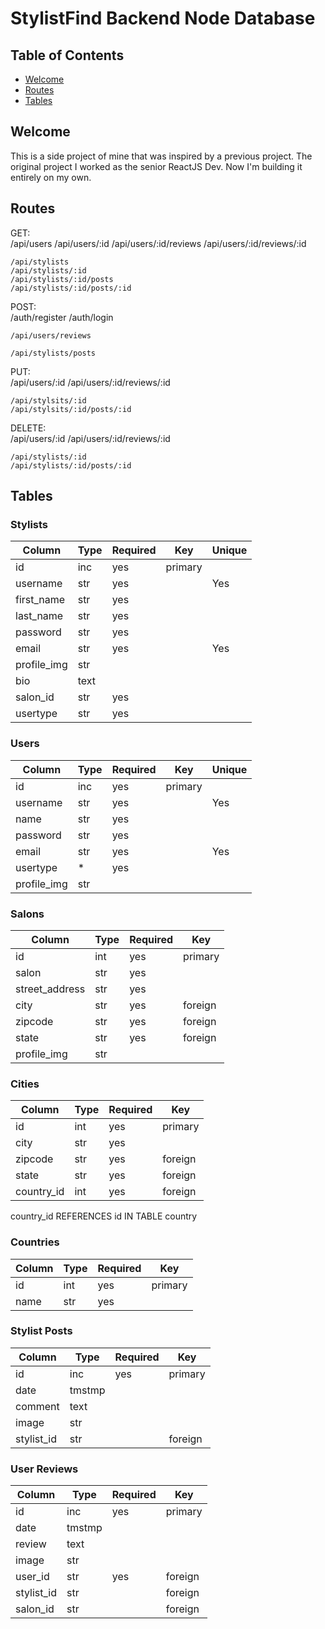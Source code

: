 # StylistFind Backend Node Database



## Table of Contents

- [Welcome](#welcome)
- [Routes](#routes)
- [Tables](#tables)


## Welcome
This is a side project of mine that was inspired by a previous project. The original project I worked as the senior ReactJS Dev. Now I'm building it entirely on my own.


## Routes

GET: <br>
    /api/users 
    /api/users/:id
    /api/users/:id/reviews
    /api/users/:id/reviews/:id

    /api/stylists
    /api/stylists/:id
    /api/stylists/:id/posts
    /api/stylists/:id/posts/:id


POST:<br>
    /auth/register
    /auth/login

    /api/users/reviews

    /api/stylists/posts


PUT:<br>
    /api/users/:id
    /api/users/:id/reviews/:id
    
    /api/stylsits/:id
    /api/stylsits/:id/posts/:id


DELETE:<br>
    /api/users/:id
    /api/users/:id/reviews/:id

    /api/stylists/:id
    /api/stylists/:id/posts/:id



## Tables

### Stylists
| Column    | Type  | Required  | Key     | Unique  |
|-----------|-------|-----------|---------|---------|
| id        | inc   | yes       | primary |         |
| username  | str   | yes       |         | Yes     |
| first_name| str   | yes       |         |         |
| last_name | str   | yes       |         |         |
| password  | str   | yes       |         |         |
| email     | str   | yes       |         | Yes     |
| profile_img| str  |           |         |         |
| bio       | text  |           |         |         |
| salon_id  | str   | yes       |         |         |
| usertype  | str   | yes       |         |         |


### Users
| Column    | Type  | Required  | Key     | Unique  |
|-----------|-------|-----------|---------|---------|
| id        | inc   | yes       | primary |         |
| username  | str   | yes       |         | Yes     |
| name      | str   | yes       |         |         |
| password  | str   | yes       |         |         |
| email     | str   | yes       |         | Yes     |
| usertype  | *     | yes       |         |         |
| profile_img| str  |           |         |         |

### Salons
| Column    | Type  | Required  | Key     |
|-----------|-------|-----------|---------|
| id        | int   | yes       | primary | 
| salon     | str   | yes       |         | 
| street_address | str   | yes       |         | 
| city      | str   | yes       | foreign |
| zipcode   | str   | yes       | foreign |
| state     | str   | yes       | foreign |
| profile_img| str  |           |         |

### Cities
| Column    | Type  | Required  | Key     |
|-----------|-------|-----------|---------|
| id        | int   | yes       | primary |
| city      | str   | yes       |         |
| zipcode   | str   | yes       | foreign |
| state     | str   | yes       | foreign |
| country_id| int   | yes       | foreign |

country_id REFERENCES id IN TABLE country </br>

### Countries
| Column    | Type  | Required  | Key     |
|-----------|-------|-----------|---------|
| id        | int   | yes       | primary |
| name      | str   | yes       |         |

### Stylist Posts
| Column    | Type  | Required  | Key     |
|-----------|-------|-----------|---------|
| id        | inc   | yes       | primary | 
| date      | tmstmp|           |         | 
| comment   | text  |           |         | 
| image     | str   |           |         |
| stylist_id| str   |           | foreign |

### User Reviews
| Column    | Type  | Required  | Key     |
|-----------|-------|-----------|---------|
| id        | inc   | yes       | primary | 
| date      | tmstmp|           |         | 
| review    | text  |           |         | 
| image     | str   |           |         |
| user_id   | str   | yes       | foreign |
| stylist_id| str   |           | foreign |
| salon_id  | str   |           | foreign |
